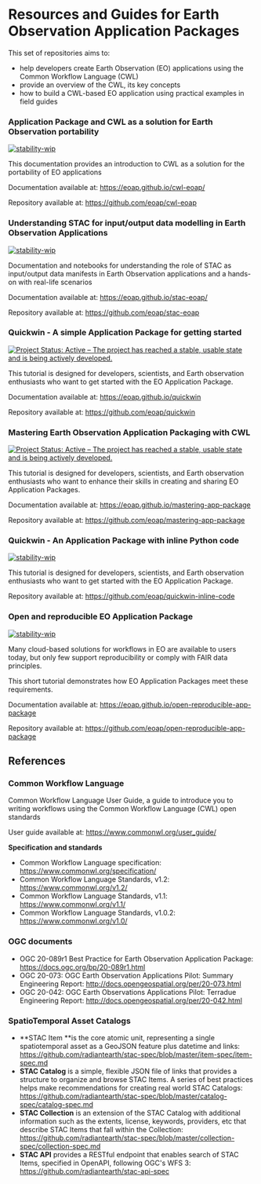 # Resources and Guides for Earth Observation Application Packages

This set of repositories aims to:

* help developers create Earth Observation (EO) applications using the Common Workflow Language (CWL)
* provide an overview of the CWL, its key concepts
* how to build a CWL-based EO application using practical examples in field guides

### Application Package and CWL as a solution for Earth Observation portability

[![stability-wip](https://img.shields.io/badge/stability-wip-lightgrey.svg)](https://github.com/mkenney/software-guides/blob/master/STABILITY-BADGES.md#work-in-progress)

This documentation provides an introduction to CWL as a solution for the portability of EO applications

Documentation available at: https://eoap.github.io/cwl-eoap/

Repository available at: https://github.com/eoap/cwl-eoap

### Understanding STAC for input/output data modelling in Earth Observation Applications

[![stability-wip](https://img.shields.io/badge/stability-wip-lightgrey.svg)](https://github.com/mkenney/software-guides/blob/master/STABILITY-BADGES.md#work-in-progress)

Documentation and notebooks for understanding the role of STAC as input/output data manifests in Earth Observation applications and a hands-on with real-life scenarios

Documentation available at: https://eoap.github.io/stac-eoap/

Repository available at: https://github.com/eoap/stac-eoap

### Quickwin - A simple Application Package for getting started

[![Project Status: Active – The project has reached a stable, usable state and is being actively developed.](https://www.repostatus.org/badges/latest/active.svg)](https://www.repostatus.org/#active)

This tutorial is designed for developers, scientists, and Earth observation enthusiasts who want to get started with the EO Application Package.

Documentation available at: https://eoap.github.io/quickwin

Repository available at: https://github.com/eoap/quickwin 

### Mastering Earth Observation Application Packaging with CWL

[![Project Status: Active – The project has reached a stable, usable state and is being actively developed.](https://www.repostatus.org/badges/latest/active.svg)](https://www.repostatus.org/#active)


This tutorial is designed for developers, scientists, and Earth observation enthusiasts who want to enhance their skills in creating and sharing EO Application Packages.

Documentation available at: https://eoap.github.io/mastering-app-package

Repository available at: https://github.com/eoap/mastering-app-package

### Quickwin - An Application Package with inline Python code

[![stability-wip](https://img.shields.io/badge/stability-wip-lightgrey.svg)](https://github.com/mkenney/software-guides/blob/master/STABILITY-BADGES.md#work-in-progress)

This tutorial is designed for developers, scientists, and Earth observation enthusiasts who want to get started with the EO Application Package.

Repository available at: https://github.com/eoap/quickwin-inline-code

### Open and reproducible EO Application Package

[![stability-wip](https://img.shields.io/badge/stability-wip-lightgrey.svg)](https://github.com/mkenney/software-guides/blob/master/STABILITY-BADGES.md#work-in-progress)

Many cloud-based solutions for workflows in EO are available to users today, but only few support reproducibility or comply with FAIR data principles. 

This short tutorial demonstrates how EO Application Packages meet these requirements.

Documentation available at: https://eoap.github.io/open-reproducible-app-package

Repository available at: https://github.com/eoap/open-reproducible-app-package

## References

### Common Workflow Language

Common Workflow Language User Guide, a guide to introduce you to writing workflows using the Common Workflow Language (CWL) open standards

User guide available at: https://www.commonwl.org/user_guide/

**Specification and standards**

* Common Workflow Language specification: https://www.commonwl.org/specification/
* Common Workflow Language Standards, v1.2: https://www.commonwl.org/v1.2/
* Common Workflow Language Standards, v1.1: https://www.commonwl.org/v1.1/
* Common Workflow Language Standards, v1.0.2: https://www.commonwl.org/v1.0/

### OGC documents

* OGC 20-089r1 Best Practice for Earth Observation Application Package: https://docs.ogc.org/bp/20-089r1.html
* OGC 20-073: OGC Earth Observation Applications Pilot: Summary Engineering Report: http://docs.opengeospatial.org/per/20-073.html
* OGC 20-042: OGC Earth Observations Applications Pilot: Terradue Engineering Report: http://docs.opengeospatial.org/per/20-042.html

### SpatioTemporal Asset Catalogs

* **STAC Item **is the core atomic unit, representing a single spatiotemporal asset as a GeoJSON feature plus datetime and links: https://github.com/radiantearth/stac-spec/blob/master/item-spec/item-spec.md
* **STAC Catalog** is a simple, flexible JSON file of links that provides a structure to organize and browse STAC Items. A series of best practices helps make recommendations for creating real world STAC Catalogs: https://github.com/radiantearth/stac-spec/blob/master/catalog-spec/catalog-spec.md
* **STAC Collection** is an extension of the STAC Catalog with additional information such as the extents, license, keywords, providers, etc that describe STAC Items that fall within the Collection: https://github.com/radiantearth/stac-spec/blob/master/collection-spec/collection-spec.md
* **STAC API** provides a RESTful endpoint that enables search of STAC Items, specified in OpenAPI, following OGC's WFS 3: https://github.com/radiantearth/stac-api-spec
